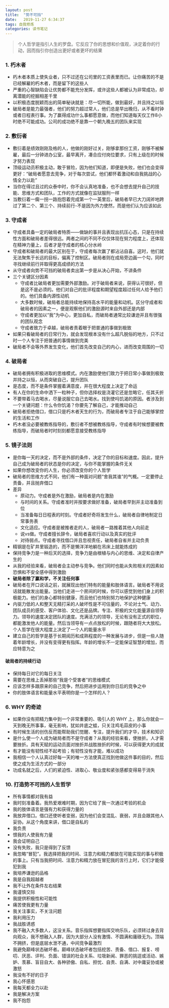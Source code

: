 ```yaml
---
layout: post
title:  "势不可挡"
date:   2019-11-27 6:34:37
tags: 自我修炼
categories: 读书笔记
---
```


> 个人哲学是指引人生的罗盘。它反应了你的思想和价值观，决定着你的行动，因而指引你创造出更好或者更坏的结果

### 1. 朽木者

- 朽木者本质上使失业者，只不过还在公司里的工资表里而已。让你痛苦的不是已经解雇的朽木者，而是留下的这些人
- 严重的心智缺陷会让优势都不能充分发挥，或许这些人都被认为非常成功，却离潜能的挖掘相差千里
- 以积极态度脱颖而出的简单秘诀就是：尽一切所能，做到最好，并且持之以恒
- 破局者是能力最强者，他们的努力超过常人，他们总是早出晚归，从不看时钟或者日程表行事。为了赢得成功什么事都愿意做，而他们知道每天仅工作8小时绝不可能成功。公司的成功绝不是靠一个朝九晚五的团队来实现


### 2. 敷衍者

- 敷衍着是绩效刚刚及格的人，他做的刚好过关，刚够拿那份工资，刚够不被解雇，最后一分钟进办公室，最早离开，凑合应付岗位要求，只有上级在的时候才努力表现
- 顶级运动员积极主动，敢于冒险，因为他们知道，即便是失败，他们也会变得更好：“破局者愿意去竞争，对于每次尝试，他们都怀着激动和自我挑战的心情全力以赴”
- 当你在得过且过的众泰中时，你不会认真地准备，也不会想去提升自己的技能、思维方式和团队，工作的方式就像在监狱服刑一样
- 当敷衍着一瘸一拐一路抱怨着完成第一个一英里后，破局者早已大刀阔斧地跨过了第二个、第三个、持续前行-不是因为外力使然，而是他们认为应该如此


### 3. 守成者

- 守成者具备一定的破局者特质——做缺的事并且表现出抗压心态，只是在持续性方面和破局者差得很远。两者之间的不同不仅仅体现在努力程度上，还体现在精神力量上，后者才是守成者的核心分水岭
- 守成者和破局者的最大区别在于，守成者每次赢了都沾沾自喜。这时，他们就无法聚焦于长远的目标，偏离了控制区。破局者则在成局旁边画一个勾，同时寻找继续前行并取得更高成绩的方法
- 从守成者向势不可挡的破局者卖出第一步是从决心开始，不讲条件
- 三个关键区分因素
    + 守成者比破局者更加需要外部激励。对于破局者来说，获得认可很好，但是这不是必须的。他们对自己的批评程度和期望程度超过任何人给予他们的。他们具备内源性动机
    + 大多数时候，破局者总能持续地保持高水平的能量和动机。区分守成者和破局者的因素之一，便是观察他们的激励源时来自外部还是内部
    + 守成者更加以“我”为中心，更加自私，而破局者通常比较谦逊并且有很强的团队观念
    + 守成者致力于卓越，破局者责着眼于把普通的事做到极致
- 如果只看破局者的日常行为，就会发现根本没有什么超凡脱俗的地方，只不过时一个人专注于把普通的事情做到完美
- 破局者不会等外界发生变化，他们首先改变自己的内心，进而改变周围的一切

### 4. 破局者

- 破局者拥有积极进取的思维模式。内在激励使他们致力于把日常小事做到极致并持之以恒，从而突破自己，提升团队
- 是态度，而不是条件掌握着满意度，并在很大程度上决定了命运
- 有人在你的生命中洒下一粒种子，但你选择权是浇灌它还是忽略它，任其夭折
- 不要带着马去喝水，尽量说服它自己去喝水。找到使吗饥渴的原因。者涉及到一个关键问题：什么令你饥渴？你要先了解自己，才能推动自己
- 破局者拒绝借口，借口只是朽木者天生的行为，而破局者专注于自己能够掌控的生活和工作
- 朽木者没必要被教练指导的，敷衍者不想被教练指导，守成者有时候想要被教练指导，而破局者时时刻刻都愿意接受教练指导

### 5. 镜子法则

- 是你每一天的决定，而不是外部的条件，决定了你的目标和速度。因此，提升自己成为破局者的状态是你的决定，与你不能掌握的条件无关
- 如果你想改变你的人生，你必须改变你的个人哲学
- 破局者的思维方式不同，他们有一种面对问题“舍我其谁”的气概。一定要停止责备，并且抛弃借口
- 差异
    + 原动力。守成者是外在激励，破局者是内在激励
    + 与时间的关系。守成者准时并按要求做好准备，破局者早到并主动准备到位
    + 当准备每日日程表的时刻。守成者好奇将发生什么，破局者自律地制定日常事务表
    + 文化适应。守成者是被推者走的人，破局者一路推着其他人向前走
    + 说vs做。守成者擅长辞令，破局者喜欢行动以及真实的批评
    + 对待弱点。守成者寻找借口并且忽视责任，破局者自省并主动负责
- 精钢是在矿井里锻造的，而不是懒洋洋地躺在吊床上就能炼成的
- 保持竞争力是一种后天的选择，竞争力是由根植与内心的思维、决定和自律产生的
- 从我的经验来看，破局者会主动参与竞争。他们同时也能从失败相关的因素如恐惧和不安全感中得到激励
- **破局者除了赢和学，不关注任何事**
- 破局者在开口说话之前，就展现出他们特有的能量和肢体语言。破局者不用说话就能散发出能量。当他们走进一个房间的时候，你可以感觉到他们身上的积极能力。他们的身心都特别健康，而且他们也特别努力地保护这种健康
- 内驱力低的人和整天无精打采的人破坏性是不可估量的，不论对士气、动力、团队成员的感受、客户体验、文化还是品牌。专注、积极的文化能量源自领导力。领导的速度决定团队的速度。充满活力的领导，无论有没有正式的职位，都能激发他人的能量。然后当领导有一点点放松的时候，跟随者将大大放松。个人哲学在很大程度上决定了一个人的能量水平
- 建立自己的哲学是基于长期阅历和成熟程度的一种发展与进步，但是一些人随着年龄增长，并没有变得更有指挥。年龄的增长不一定能保证智慧的增加，而应特意为之

#### 破局者的持续行动

- 保持每日对它的每日关注
- 需要在思维上丢掉那些“我是个受害者”的思维模式
- 应该怎样多跟原来的自己竞争，然后把进步运用到你日后的竞争之中
- 你的肢体语言和能量水平表明你是一个怎样的人？

### 6. WHY 的奇迹

- 如果你没有把精力集中到一个非常重要的、吸引人的 WHY 上，那么你就会一天到晚无所事事，毫无影响，犹如井底之蛙，只关注鸡毛蒜皮的小事
- 有时候生活的创伤反而能帮助我们觉醒、专注，提升我们的才华，技术和知识
- 是什么使一个人成为破局者而不是守成者？从我的经验来看，使挫折。人才需要挫折。具有天赋的运动员面对挫折并战胜挫折的时候，可以获得更大的成就
- 有才能没有韧性经不起考验；有韧性没有才能，难以成功
- 我相信一个人认真过好每一天的唯一方法使真正找到他做这件事的目的，然后使之成为生活方式的一部分
- 功成名就之后，人们的紧迫性、进取心、敬业度和紧张感都变得易于消失

### 10. 打造势不可挡的人生哲学

- 所有事情都对我有益
- 我时刻准备着。我热爱艰难时期，因为它给了我一次通过考验的机会
- 我的肢体语言是强有力和获得力量的
- 我放弃借口。借口还使听者变弱，因为他们会变混乱、衰弱，并且会跟其他人妥协。从这个角度来讲，借口是自私的
- 我负责
- 恨我的人使我有力量
- 我会证明自己
- 没有失败，我只是得到了反馈
- 我忽略“冒犯”。我选择把我的时间、注意力和精力都放在可能实现的事与积极的事上。只有当我把时间、注意力和精力放在冒犯我的言行上时，它们才能侵犯到我
- 我培养谦逊的品格
- 我是自我超越者
- 我不让外在条件左右结果
- 我谨慎交际
- 我提供积极性和可能性
- 痛苦使我更有力量
- 我关注事实，不关注问题
- 我利用压力
- 我战胜诱惑
- 我不融入大多数人，这没关系。音乐指挥想要指挥交响乐队，必须转过身去背向观众，我不想融入人群，因为大部分人没有激情、不圆满和庸碌无为。顶端不拥挤，但是底层水泄不通，中间竞争最激烈
- 我避免巅峰状态破坏者。巅峰状态破坏者包括挖苦、责备、借口、报复、唠叨、厌恶、评判、负面、错误的社会关系、垃圾新闻、罪恶的挑逗或活动、嫉妒、羡慕、盲目自大、各种骄傲、自私、担忧、自责、自满、对中庸妥协或被激怒
- 我没有不好的日子
- 我心怀感恩
- 我每天都全力以赴
- 我是解决方案
- 我不抱怨
